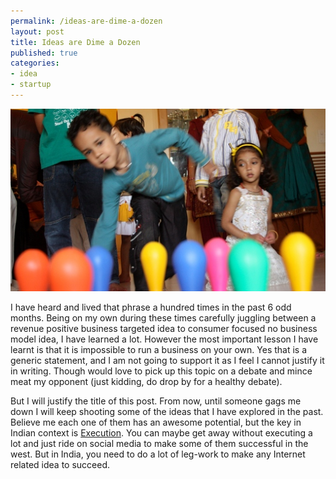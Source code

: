 ```yaml
--- 
permalink: /ideas-are-dime-a-dozen
layout: post
title: Ideas are Dime a Dozen
published: true
categories: 
- idea
- startup
---
```

<p class="post-image"><img src="/images/ideas.jpg" alt="Ideas are Dime a Dozen" /></p>

I have heard and lived that phrase a hundred times in the past 6 odd months. Being on my own during these times carefully juggling between a revenue positive business targeted idea to consumer focused no business model idea, I have learned a lot. However the most important lesson I have learnt is that it is impossible to run a business on your own. Yes that is a generic statement, and I am not going to support it as I feel I cannot justify it in writing. Though would love to pick up this topic on a debate and mince meat my opponent (just kidding, do drop by for a healthy debate).

But I will justify the title of this post. From now, until someone gags me down I will keep shooting some of the ideas that I have explored in the past. Believe me each one of them has an awesome potential, but the key in Indian context is <a href="http://www.amazon.com/Execution-Discipline-Getting-Things-Done/dp/0609610570">Execution</a>. You can maybe get away without executing a lot and just ride on social media to make some of them successful in the west. But in India, you need to do a lot of leg-work to make any Internet related idea to succeed.
